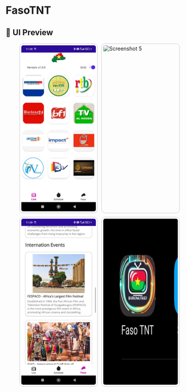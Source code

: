 # FasoTNT
## 📱 UI Preview

<div style="display: flex; flex-wrap: wrap; gap: 10px; justify-content: center;">

  <img src="screenshots/screenshot.jpg" alt="Screenshot 6" width="200" style="border: 1px solid #ccc; border-radius: 10px; padding: 4px;" />
  <img src="screenshots/screenshot1.jpg" alt="Screenshot 5" width="200" style="border: 1px solid #ccc; border-radius: 10px; padding: 4px;" />
  <img src="screenshots/screenshot2.jpg" alt="Screenshot 4" width="200" style="border: 1px solid #ccc; border-radius: 10px; padding: 4px;" />
  <img src="screenshots/screenshot3.jpg" alt="Screenshot 3" width="200" style="border: 1px solid #ccc; border-radius: 10px; padding: 4px;" />
</div>
